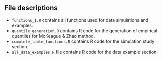 ## File descriptions

* `functions_1.R` contains all functions used for data simulations and examples.
* `quantile_generation.R` contains R code for the generation of empirical quantiles for McKeague & Zhao method.
* `complete_table_functions.R` contains R code for the simulation study section.
* `all_data_examples.R` file contains R code for the data example section.
